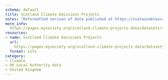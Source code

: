 ```yaml
---
schema: default
title: Scotland Climate Emissions Projects
notes: "Reformatted version of data published at https://sustainablescotlandnetwork.org/reports\n"
more_info: 
  https://pages.mysociety.org/scotland-climate-projects-data/datasets/scotland_climate_emissions_projects/latest
resources:
- name: Scotland Climate Emissions Projects
  url: 
    https://pages.mysociety.org/scotland-climate-projects-data/datasets/scotland_climate_emissions_projects/latest
  format: info
category:
- Climate
- UK Local Authority data
- United Kingdom
---
```

